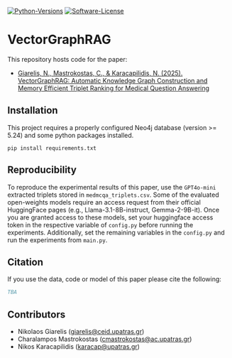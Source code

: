 [![Python-Versions](https://img.shields.io/badge/python-3.11-blue.svg)]()
[![Software-License](https://img.shields.io/badge/License-Apache--2.0-green)](https://github.com/NC0DER/VectorGraphRAG/blob/main/LICENSE)

# VectorGraphRAG

This repository hosts code for the paper:
* [Giarelis, N., Mastrokostas, C., & Karacapilidis, N. (2025). VectorGraphRAG: Automatic Knowledge Graph Construction and Memory Efficient Triplet Ranking for Medical Question Answering]()


## Installation
This project requires a properly configured Neo4j database (version >= 5.24) and some python packages installed.
```
pip install requirements.txt
```

## Reproducibility
To reproduce the experimental results of this paper, use the `GPT4o-mini` extracted triplets stored in `medmcqa_triplets.csv`.
Some of the evaluated open-weights models require an access request from their official HuggingFace pages (e.g., Llama-3.1-8B-instruct, Gemma-2-9B-it).
Once you are granted access to these models, set your huggingface access token in the respective variable of `config.py` before running the experiments.
Additionally, set the remaining variables in the `config.py` and run the experiments from `main.py`.

## Citation
If you use the data, code or model of this paper please cite the following:

```bibtex
TBA
```

## Contributors
* Nikolaos Giarelis (giarelis@ceid.upatras.gr)
* Charalampos Mastrokostas (cmastrokostas@ac.upatras.gr)
* Nikos Karacapilidis (karacap@upatras.gr)
